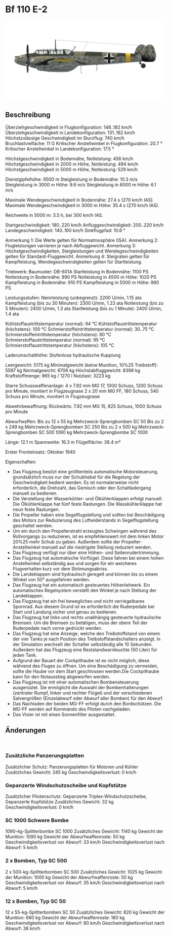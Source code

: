 # Bf 110 E-2

![bf110e2](../images/bf110e2.png)

## Beschreibung

Überziehgeschwindigkeit in Flugkonfiguration: 148..182 km/h
Überziehgeschwindigkeit in Landekonfiguration: 131..162 km/h
Höchstzulässige Geschwindigkeit im Sturzflug: 740 km/h
Bruchlastvielfache: 11 G
Kritischer Anstellwinkel in Flugkonfiguration: 20.7 °
Kritischer Anstellwinkel in Landekonfiguration: 17.5 °

Höchstgeschwindigkeit in Bodennähe, Notleistung: 456 km/h
Höchstgeschwindigkeit in 2000 m Höhe, Notleistung: 494 km/h
Höchstgeschwindigkeit in 5000 m Höhe, Notleistung: 529 km/h

Dienstgipfelhöhe: 9500 m
Steigleistung in Bodennähe: 10.3 m/s
Steigleistung in 3000 m Höhe: 9.6 m/s
Steigleistung in 6000 m Höhe: 6.1 m/s

Maximale Wendegeschwindigkeit in Bodennähe: 27.4 s (270 km/h IAS).
Maximale Wendegeschwindigkeit in 3000 m Höhe: 35.4 s (270 km/h IAS).

Reichweite in 5000 m: 3.5 h, bei 300 km/h IAS.

Startgeschwindigkeit: 180..220 km/h
Anfluggeschwindigkeit: 200..220 km/h
Landegeschwindigkeit: 140..160 km/h
Sinkflugpfad: 10.6 °

Anmerkung 1: Die Werte gelten für Normatmosphäre (ISA).
Anmerkung 2: Flugleistungen varrieren je nach Abfluggewicht.
Anmerkung 3: Höchstgeschwindigkeiten, Steigleistungen und Wendegeschwindigkeiten gelten für Standard-Fluggewicht.
Anmerkung 4: Steigraten gelten für Kampfleistung, Wendegeschwindigkeiten gelten für Startleistung.

Triebwerk:
Baumuster: DB-601A
Startleistung in Bodennähe: 1100 PS
Notleistung in Bodennähe: 990 PS
Notleistung in 4500 m Höhe: 1020 PS
Kampfleistung in Bodennähe: 910 PS
Kampfleistung in 5000 m Höhe: 960 PS

Leistungsstufen:
Nennleistung (unbegrenzt): 2200 U/min, 1.15 ata
Kampfleistung (bis zu 30 Minuten): 2300 U/min, 1.23 ata
Notleistung (bis zu 5 Minuten): 2400 U/min, 1.3 ata
Startleistung (bis zu 1 Minute): 2400 U/min, 1.4 ata

Kühlstoffaustrittstemperatur (normal): 94 °C
Kühlstoffaustrittstemperatur (höchstens): 100 °C
Schmierstoffeintrittstemperatur (normal): 30..75 °C
Schmierstoffeintrittstemperatur (höchstens): 80 °C
Schmierstoffaustrittstemperatur (normal): 95 °C
Schmierstoffaustrittstemperatur (höchstens): 105 °C

Laderumschalthöhe: Stufenlose hydraulische Kupplung 

Leergewicht: 5175 kg
Minimalgewicht (keine Munition, 10%25 Treibstoff): 5597 kg
Normalgewicht: 6706 kg
Höchstabfluggewicht: 8398 kg
Kraftstoffmenge: 965 kg / 1270 l
Nutzlast: 3223 kg

Starre Schusswaffenanlage:
4 x 7.92 mm MG 17, 1000 Schuss, 1200 Schuss pro Minute, montiert in Flugzeugnase
2 x 20 mm MG FF, 180 Schuss, 540 Schuss pro Minute, montiert in Flugzeugnase

Abwehrbewaffnung:
Rückwärts: 7.92 mm MG 15, 825 Schuss, 1000 Schuss pro Minute

Abwurfwaffen:
Bis zu 12 x 55 kg Mehrzweck-Sprengbomben SC 50
Bis zu 2 x 249 kg Mehrzweck-Sprengbomben SC 250
Bis zu 2 x 500 kg Mehrzweck-Sprengbomben SC 500
1090 kg Mehrzweck-Sprengbombe SC 1000

Länge: 12.1 m
Spannweite: 16.3 m
Flügelfläche: 38.4 m²

Erster Fronteinsatz: Oktober 1940

Eigenschaften:
- Das Flugzeug besitzt eine größtenteils automatische Motorsteuerung, grundsätzlich muss nur der Schubhebel für die Regelung der Geschwindigkeit bedient werden. Es ist normalerweise nicht erforderlich, die Drehzahl, das Gemisch oder den Schaltladergang manuell zu bedienen.
- Die Verstellung der Wasserkühler- und Ölkühlerklappen erfolgt manuell. Die Ölkühlerklappe hat fünf feste Rastungen. Die Wasskühlerklappe hat neun feste Rastungen.
- Die Propeller haben eine Segelflugstellung und sollten bei Beschädigung des Motors zur Reduzierung des Luftwiderstands in Segelflugstellung geschaltet werden.
- Um ein durch den Propellerstrahl erzeugtes Schwingen während des Rollvorgangs zu reduzieren, ist es empfehlenswert mit dem linken Motor 20%25 mehr Schub zu geben. Außerdem sollte der Propeller-Anstellwinkel manuell auf die niedrigste Stellung reduziert werden.
- Das Flugzeug verfügt nur über eine Höhen- und Seitenrudertrimmung.
- Das Flugzeug hat automatische Vorflügel. Diese fahren bei einem hohen Anstellwinkel selbständig aus und sorgen für ein weicheres Flugverhalten kurz vor dem Strömungsabriss.
- Die Landeklappen sind hydraulisch geregelt und können bis zu einem Winkel von 50° ausgefahren werden.
- Das Flugzeug hat ein automatisch gesteuertes Höhenleitwerk. Ein automatisches Regelsystem verstellt den Winkel je nach Stellung der Landeklappen.
- Das Flugzeug hat ein frei bewegliches und nicht verriegelbares Spornrad. Aus diesem Grund ist es erforderlich die Ruderpedale bei Start und Landung sicher und genau zu bedienen.
- Das Flugzeug hat links und rechts unabhängig gesteuerte hydraulische Bremsen. Um die Bremsen zu betätigen, muss der obere Teil der Ruderpedale nach vorne gedrückt werden.
- Das Flugzeug hat eine Anzeige, welche den Treibstoffstand von einem der vier Tanks je nach Position des Treibstoffstandschalters anzeigt. In der Simulation wechselt der Schalter selbständig alle 10 Sekunden. Außerdem hat das Flugzeug eine Reststandwarnleuchte (50 Liter) für jeden Tank.
- Aufgrund der Bauart der Cockpithaube ist es nicht möglich, diese während des Fluges zu öffnen. Um eine Beschädigung zu vermeiden, sollte die Haube vor dem Start geschlossen werden.Die Cockpithaube kann für den Notausstieg abgeworfen werden.
- Das Flugzeug ist mit einer automatischen Bombensteuerung ausgerüstet. Sie ermöglicht die Auswahl der Bombenhalterungen (zentraler Rumpf, linker und rechter Flügel) und der verschiedenen Salvengrößen (Einzelabwurf oder Abwurf aller Bomben) für den Abwurf.
- Das Nachladen der beiden MG-FF erfolgt durch den Bordschützen. Die MG-FF werden auf Kommando des Piloten nachgeladen.
- Das Visier ist mit einen Sonnenfilter ausgestattet.

## Änderungen
﻿


### Zusätzliche Panzerungsplatten

Zusätzlicher Schutz: Panzerungsplatten für Motoren und Kühler
Zusätzliches Gewicht: 245 kg
Geschwindigkeitsverlust: 0 km/h﻿


### Gepanzerte Windschutzscheibe und Kopfstütze

Zusätzlicher Pilotenschutz: Gepanzerte Triplex-Windschutzscheibe, Gepanzerte Kopfstütze
Zusätzliches Gewicht: 32 kg
Geschwindigkeitsverlust: 0 km/h﻿


### SC 1000 Schwere Bombe

1090-kg-Splitterbombe SC 1000
Zusätzliches Gewicht: 1140 kg
Gewicht der Munition: 1090 kg
Gewicht der Abwurfwaffenroste: 50 kg
Geschwindigkeitsverlust vor Abwurf: 33 km/h
Geschwindigkeitsverlust nach Abwurf: 5 km/h﻿


### 2 x Bomben, Typ SC 500

2 x 500-kg-Splitterbomben SC 500
Zusätzliches Gewicht: 1025 kg
Gewicht der Munition: 1000 kg
Gewicht der Abwurfwaffenroste: 50 kg
Geschwindigkeitsverlust vor Abwurf: 35 km/h
Geschwindigkeitsverlust nach Abwurf: 5 km/h﻿


### 12 x Bomben, Typ SC 50

12 x 55-kg-Splitterbomben SC 50
Zusätzliches Gewicht: 820 kg
Gewicht der Munition: 660 kg
Gewicht der Abwurfwaffenroste: 160 kg
Geschwindigkeitsverlust vor Abwurf: 80 km/h
Geschwindigkeitsverlust nach Abwurf: 38 km/h